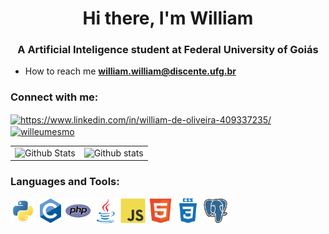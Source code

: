 <h1 align="center">Hi there, I'm William</h1>
<h3 align="center">A Artificial Inteligence student at Federal University of Goiás</h3>

- How to reach me **william.william@discente.ufg.br**

<h3 align="left">Connect with me:</h3>
<p align="left">
<a href="https://www.linkedin.com/in/william-de-oliveira-409337235/" target="blank"><img align="center" src="https://raw.githubusercontent.com/rahuldkjain/github-profile-readme-generator/master/src/images/icons/Social/linked-in-alt.svg" alt="https://www.linkedin.com/in/william-de-oliveira-409337235/" height="30" width="40" /></a>
<a href="https://instagram.com/willeumesmo" target="blank"><img align="center" src="https://raw.githubusercontent.com/rahuldkjain/github-profile-readme-generator/master/src/images/icons/Social/instagram.svg" alt="willeumesmo" height="30" width="40" /></a>
</p>

<table>
  <tr>
      <td>
      <img
        align="left"
        src="https://github-readme-stats.vercel.app/api/top-langs/?username=huntzzxx&theme=dark&hide_border=false&include_all_commits=true&count_private=true&layout=compact"
        alt="Github Stats"
      />
      </td>
      <td>
      <a href="https://github.com/huntzzxx">
      <img
        align="left"
        src="https://github-readme-streak-stats.herokuapp.com/?user=huntzzxx&theme=dracula&hide_border=false"
        alt="Github stats"
      </a>
    </td>
      </tr>
<table>
  
<h3 align="left">Languages and Tools:</h3>
<p align="left"> <a target="_blank" rel="noreferrer"> <img src="https://github.com/devicons/devicon/blob/master/icons/python/python-original.svg" alt="python" width="40" height="40"/> </a> <a target="_blank" rel="noreferrer"> <a target="_blank" rel="noreferrer"> <img src="https://raw.githubusercontent.com/devicons/devicon/master/icons/c/c-original.svg" alt="c" width="40" height="40"/> </a> <a target="_blank" rel="noreferrer"> <img src="https://github.com/devicons/devicon/blob/master/icons/php/php-original.svg" alt="php" width="40" height="40"/> </a> <img src="https://github.com/devicons/devicon/blob/master/icons/java/java-original.svg" alt="java" width="40" height="40"/> </a> <a target="_blank" rel="noreferrer"> <img src="https://github.com/devicons/devicon/blob/master/icons/javascript/javascript-original.svg" alt="javascript" width="40" height="40"/> </a> <a target="_blank" rel="noreferrer"> <img src="https://github.com/devicons/devicon/blob/master/icons/html5/html5-original.svg" alt="html5" width="40" height="40"/> </a> <a target="_blank" rel="noreferrer"> <img src="https://github.com/devicons/devicon/blob/master/icons/css3/css3-plain-wordmark.svg" alt="css3" width="40" height="40"/> </a> <a target="_blank" rel="noreferrer"> <img src="https://github.com/devicons/devicon/blob/master/icons/postgresql/postgresql-original.svg" alt="postgresql" width="40" height="40"/> </a> <a target="_blank" rel="noreferrer"></p>
